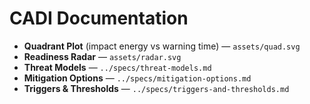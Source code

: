 # CADI Documentation

- **Quadrant Plot** (impact energy vs warning time) — `assets/quad.svg`
- **Readiness Radar** — `assets/radar.svg`
- **Threat Models** — `../specs/threat-models.md`
- **Mitigation Options** — `../specs/mitigation-options.md`
- **Triggers & Thresholds** — `../specs/triggers-and-thresholds.md`
